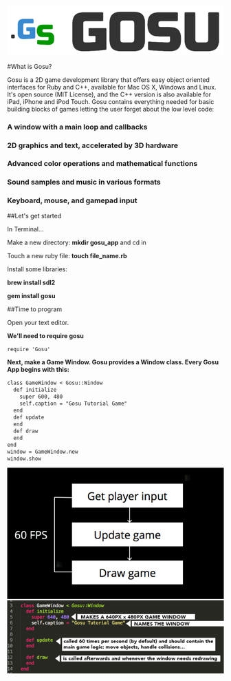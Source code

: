 ![id](/logo-large.png)


#What is Gosu?


Gosu is a 2D game development library that offers easy object oriented interfaces for Ruby and C++, available for Mac OS X, Windows and Linux. It's open source (MIT License), and the C++ version is also available for iPad, iPhone and iPod Touch. Gosu contains everything needed for basic building blocks of games letting the user forget about the low level code:


### A window with a main loop and callbacks
### 2D graphics and text, accelerated by 3D hardware
### Advanced color operations and mathematical functions
### Sound samples and music in various formats
### Keyboard, mouse, and gamepad input

##Let's get started

In Terminal...

Make a new directory: **mkdir gosu_app** and cd in

Touch a new ruby file: **touch file_name.rb**

Install some libraries:

**brew install sdl2**

**gem install gosu**

##Time to program

Open your text editor.

**We'll need to require gosu**

```
require 'Gosu'
```

**Next, make a Game Window. Gosu provides a Window class. Every Gosu App begins with this:**



    class GameWindow < Gosu::Window
      def initialize
        super 600, 480
        self.caption = "Gosu Tutorial Game"
      end
      def update
      end
      def draw
      end
    end 
    window = GameWindow.new
    window.show


![id](/game_loop.png)
![id](/setup.png)
